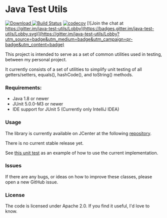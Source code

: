 Java Test Utils
===============

[![Download](https://api.bintray.com/packages/robertsmieja/maven/java-test-utils/images/download.svg) ](https://bintray.com/robertsmieja/maven/java-test-utils/_latestVersion)
[![Build Status](https://travis-ci.org/robertsmieja/java-test-utils.svg?branch=master)](https://travis-ci.org/robertsmieja/java-test-utils)
[![codecov](https://codecov.io/gh/robertsmieja/java-test-utils/branch/master/graph/badge.svg)](https://codecov.io/gh/robertsmieja/java-test-utils)
[![Join the chat at https://gitter.im/java-test-utils/Lobby](https://badges.gitter.im/java-test-utils/Lobby.svg)](https://gitter.im/java-test-utils/Lobby?utm_source=badge&utm_medium=badge&utm_campaign=pr-badge&utm_content=badge)

This project is intended to serve as a set of common utilities used in testing, between my personal project.

It currently consists of a set of utilities to simplify unit testing of all getters/setters, equals(), hashCode(), and toString() methods.

### Requirements:
* Java 1.8 or newer
* JUnit 5.0.0-M3 or newer
* IDE support for JUnit 5 (Currently only IntelliJ IDEA)

### Usage
The library is currently available on JCenter at the following [repository](https://bintray.com/robertsmieja/maven/java-test-utils).

There is no current stable release yet.

See [this unit test](src/test/java/com/robertsmieja/test/utils/junit/SimplePojoTests.java) as an example of how to use the current implementation.

### Issues
If there are any bugs, or ideas on how to improve these classes, please open a new GitHub issue.

### License
The code is licensed under Apache 2.0. 
If you find it useful, I'd love to know.